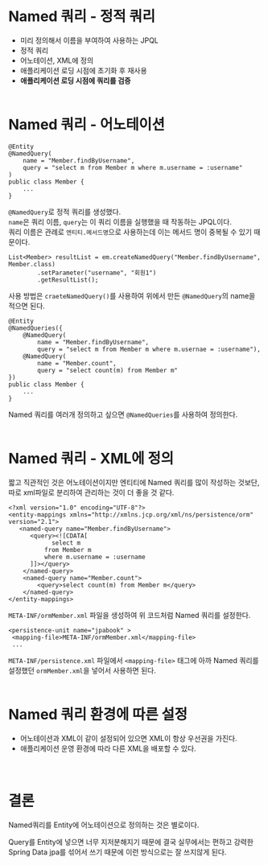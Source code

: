 # Named 쿼리 - 정적 쿼리

- 미리 정의해서 이름을 부여하여 사용하는 JPQL
- 정적 쿼리
- 어노테이션, XML에 정의
- 애플리케이션 로딩 시점에 초기화 후 재사용
- **애플리케이션 로딩 시점에 쿼리를 검증**
  <br><br>

# Named 쿼리 - 어노테이션

```
@Entity
@NamedQuery(
    name = "Member.findByUsername",
    query = "select m from Member m where m.username = :username"
)
public class Member {
    ...
}
```

`@NamedQuery`로 정적 쿼리를 생성했다.<br>
`name`은 쿼리 이름, `query`는 이 쿼리 이름을 실행했을 때 작동하는 JPQL이다.<br>
쿼리 이름은 관례로 `엔티티.메서드명`으로 사용하는데 이는 메서드 명이 중복될 수 있기 때문이다.

```
List<Member> resultList = em.createNamedQuery("Member.findByUsername", Member.class)
        .setParameter("username", "회원1")
        .getResultList();
```

사용 방법은 `craeteNamedQuery()`를 사용하여 위에서 만든 `@NamedQuery`의 name을 적으면 된다.

```
@Entity
@NamedQueries({
    @NamedQuery(
        name = "Member.findByUsername",
        query = "select m from Member m where m.usernae = :username"),
    @NamedQuery(
        name = "Member.count",
        query = "select count(m) from Member m"
})
public class Member {
    ...
}
```

Named 쿼리를 여러개 정의하고 싶으면 `@NamedQueries`를 사용하여 정의한다.
<br><br>

# Named 쿼리 - XML에 정의

짧고 직관적인 것은 어노테이션이지만 엔티티에 Named 쿼리를 많이 작성하는 것보단, 따로 xml파일로 분리하여 관리하는 것이 더 좋을 것 같다.

```
<?xml version="1.0" encoding="UTF-8"?>
<entity-mappings xmlns="http://xmlns.jcp.org/xml/ns/persistence/orm" version="2.1">
   <named-query name="Member.findByUsername">
      <query><![CDATA[
            select m
          from Member m
          where m.username = :username
      ]]></query>
    </named-query>
    <named-query name="Member.count">
        <query>select count(m) from Member m</query>
    </named-query>
</entity-mappings>
```

`META-INF/ormMember.xml` 파일을 생성하여 위 코드처럼 Named 쿼리를 설정한다.

```
<persistence-unit name="jpabook" >
 <mapping-file>META-INF/ormMember.xml</mapping-file>
 ...
```

`META-INF/persistence.xml` 파일에서 `<mapping-file>` 태그에 아까 Named 쿼리를 설정했던 `ormMember.xml`을 넣어서 사용하면 된다.
<br><br>

# Named 쿼리 환경에 따른 설정

- 어노테이션과 XML이 같이 설정되어 있으면 XML이 항상 우선권을 가진다.
- 애플리케이션 운영 환경에 따라 다른 XML을 배포할 수 있다.
  <br><br><br>

# 결론

Named쿼리를 Entity에 어노테이션으로 정의하는 것은 별로이다.

Query를 Entity에 넣으면 너무 지저분해지기 때문에 결국 실무에서는 편하고 강력한 Spring Data jpa를 섞어서 쓰기 때문에 이런 방식으로는 잘 쓰지않게 된다.
